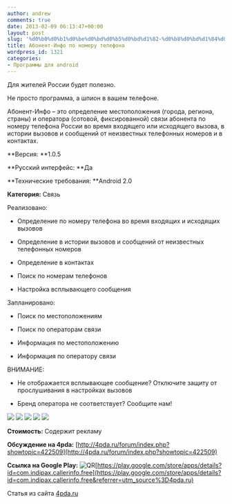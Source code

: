 ```yaml
---
author: andrew
comments: true
date: 2013-02-09 06:13:47+00:00
layout: post
slug: '%d0%b0%d0%b1%d0%be%d0%bd%d0%b5%d0%bd%d1%82-%d0%b8%d0%bd%d1%84%d0%be-%d0%bf%d0%be-%d0%bd%d0%be%d0%bc%d0%b5%d1%80%d1%83-%d1%82%d0%b5%d0%bb%d0%b5%d1%84%d0%be%d0%bd%d0%b0'
title: Абонент-Инфо по номеру телефона
wordpress_id: 1321
categories:
- Программы для android
---
```


Для жителей России будет полезно.





Не просто программа, а шпион в вашем телефоне.





Абонент-Инфо – это определение местоположения (города, региона, страны) и оператора (сотовой, фиксированной) связи абонента по номеру телефона России во время входящего или исходящего вызова, в истории вызовов и сообщений от неизвестныx телефонных номеров и в контактах.


<!-- more -->


**Версия: **1.0.5





**Русский интерфейс: **Да





**Технические требования: **Android 2.0





**Категория:** Связь









Реализовано:








  * Определение по номеру телефона во время входящих и исходящих вызовов



  * Определение в истории вызовов и сообщений от неизвестныx телефонных номеров



  * Определение в контактах



  * Поиск по номерам телефонов



  * Настройка всплывающего сообщения






Запланировано:








  * Поиск по местоположениям



  * Поиск по операторам связи



  * Информация по местоположению



  * Информация по оператору связи






ВНИМАНИЕ:








  * Не отображается всплывающее сообщение? Отключите защиту от прослушивания в настройках вызовов



  * Бренд оператора не соответствует? Сообщите нам!






![](http://s.4pda.ru/wp-content/uploads/2013/02/calling-288x480.png)
![](http://s.4pda.ru/wp-content/uploads/2013/02/contacts-288x480.png)
![](http://s.4pda.ru/wp-content/uploads/2013/02/numbers-288x480.png)
![](http://s.4pda.ru/wp-content/uploads/2013/02/search-288x480.png)
![](http://s.4pda.ru/wp-content/uploads/2013/02/settings-288x480.png)





**Стоимость:** Содержит рекламу





**Обсуждение на 4pda:** [http://4pda.ru/forum/index.php?showtopic=422509](http://4pda.ru/forum/index.php?showtopic=422509)





**Ссылка на Google Play:** ![QR](http://s.4pda.ru/forum/style_images/1/qr_code.gif)[https://play.google.com/store/apps/details?id=com.indipax.callerinfo.free](https://play.google.com/store/apps/details?id=com.indipax.callerinfo.free&referrer=utm_source%3D4pda.ru)





Статья из сайта [4pda.ru](http://4pda.ru/2013/02/07/88833/#more-88833)
